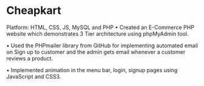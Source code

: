 # Cheapkart
Platform: HTML, CSS, JS, MySQL and PHP 
•	Created an E-Commerce PHP website which demonstrates 3 Tier architecture using phpMyAdmin tool.

•	Used the PHPmailer library from GitHub for implementing automated email on Sign up to customer and the admin gets email whenever a customer reviews a product.

•	Implemented animation in the menu bar, login, signup pages using JavaScript and CSS3.
